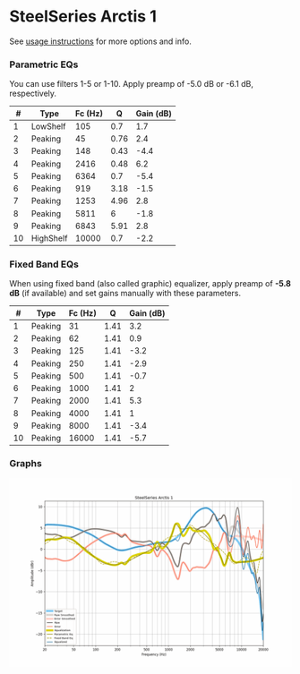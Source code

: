 # SteelSeries Arctis 1
See [usage instructions](https://github.com/jaakkopasanen/AutoEq#usage) for more options and info.

### Parametric EQs
You can use filters 1-5 or 1-10. Apply preamp of -5.0 dB or -6.1 dB, respectively.

|   # | Type      |   Fc (Hz) |    Q |   Gain (dB) |
|-----|-----------|-----------|------|-------------|
|   1 | LowShelf  |       105 | 0.7  |         1.7 |
|   2 | Peaking   |        45 | 0.76 |         2.4 |
|   3 | Peaking   |       148 | 0.43 |        -4.4 |
|   4 | Peaking   |      2416 | 0.48 |         6.2 |
|   5 | Peaking   |      6364 | 0.7  |        -5.4 |
|   6 | Peaking   |       919 | 3.18 |        -1.5 |
|   7 | Peaking   |      1253 | 4.96 |         2.8 |
|   8 | Peaking   |      5811 | 6    |        -1.8 |
|   9 | Peaking   |      6843 | 5.91 |         2.8 |
|  10 | HighShelf |     10000 | 0.7  |        -2.2 |

### Fixed Band EQs
When using fixed band (also called graphic) equalizer, apply preamp of **-5.8 dB** (if available) and set gains manually with these parameters.

|   # | Type    |   Fc (Hz) |    Q |   Gain (dB) |
|-----|---------|-----------|------|-------------|
|   1 | Peaking |        31 | 1.41 |         3.2 |
|   2 | Peaking |        62 | 1.41 |         0.9 |
|   3 | Peaking |       125 | 1.41 |        -3.2 |
|   4 | Peaking |       250 | 1.41 |        -2.9 |
|   5 | Peaking |       500 | 1.41 |        -0.7 |
|   6 | Peaking |      1000 | 1.41 |         2   |
|   7 | Peaking |      2000 | 1.41 |         5.3 |
|   8 | Peaking |      4000 | 1.41 |         1   |
|   9 | Peaking |      8000 | 1.41 |        -3.4 |
|  10 | Peaking |     16000 | 1.41 |        -5.7 |

### Graphs
![](./SteelSeries%20Arctis%201.png)
